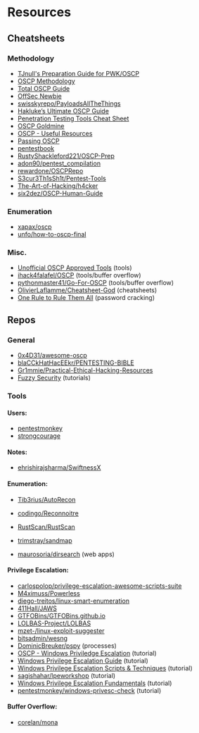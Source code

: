 # Resources

## Cheatsheets

### Methodology

- [TJnull's Preparation Guide for PWK/OSCP](https://www.netsecfocus.com/oscp/2019/03/29/The_Journey_to_Try_Harder-_TJNulls_Preparation_Guide_for_PWK_OSCP.html)
- [OSCP Methodology](https://paper.dropbox.com/doc/OSCP-Methodology-EnVX7VSiNGZ2K2QxCZD7Q)
- [Total OSCP Guide](https://sushant747.gitbooks.io/total-oscp-guide/)
- [OffSec Newbie](https://guide.offsecnewbie.com/)
- [swisskyrepo/PayloadsAllTheThings](https://github.com/swisskyrepo/PayloadsAllTheThings/)
- [Hakluke’s Ultimate OSCP Guide](https://medium.com/@hakluke/haklukes-ultimate-oscp-guide-part-3-practical-hacking-tips-and-tricks-c38486f5fc97)
- [Penetration Testing Tools Cheat Sheet](https://highon.coffee/blog/penetration-testing-tools-cheat-sheet/)
- [OSCP Goldmine](http://0xc0ffee.io/blog/OSCP-Goldmine)
- [OSCP - Useful Resources](https://backdoorshell.gitbooks.io/oscp-useful-links/content/)
- [Passing OSCP](https://scund00r.com/all/oscp/2018/02/25/passing-oscp.html)
- [pentestbook](https://chryzsh.gitbooks.io/pentestbook/content/)
- [RustyShackleford221/OSCP-Prep](https://github.com/RustyShackleford221/OSCP-Prep)
- [adon90/pentest_compilation](https://github.com/adon90/pentest_compilation)
- [rewardone/OSCPRepo](https://github.com/rewardone/OSCPRepo)
- [S3cur3Th1sSh1t/Pentest-Tools](https://github.com/S3cur3Th1sSh1t/Pentest-Tools)
- [The-Art-of-Hacking/h4cker](https://github.com/The-Art-of-Hacking/h4cker)
- [six2dez/OSCP-Human-Guide](https://github.com/six2dez/OSCP-Human-Guide/blob/master/oscp_human_guide.md)

### Enumeration

- [xapax/oscp](https://github.com/xapax/oscp)
- [unfo/how-to-oscp-final](https://gist.github.com/unfo/5ddc85671dcf39f877aaf5dce105fac3)

### Misc.

- [Unofficial OSCP Approved Tools](https://medium.com/@falconspy/unofficial-oscp-approved-tools-b2b4e889e707) (tools)
- [ihack4falafel/OSCP](https://github.com/ihack4falafel/OSCP) (tools/buffer overflow)
- [pythonmaster41/Go-For-OSCP](https://github.com/pythonmaster41/Go-For-OSCP) (tools/buffer overflow)
- [OlivierLaflamme/Cheatsheet-God](https://github.com/OlivierLaflamme/Cheatsheet-God) (cheatsheets)
- [One Rule to Rule Them All](https://notsosecure.com/one-rule-to-rule-them-all/) (password cracking)

## Repos

### General

- [0x4D31/awesome-oscp](https://github.com/0x4D31/awesome-oscp)
- [blaCCkHatHacEEkr/PENTESTING-BIBLE](https://github.com/blaCCkHatHacEEkr/PENTESTING-BIBLE)
- [Gr1mmie/Practical-Ethical-Hacking-Resources](https://github.com/Gr1mmie/Practical-Ethical-Hacking-Resources)
- [Fuzzy Security](http://www.fuzzysecurity.com/tutorials.html) (tutorials)

### Tools

#### Users:

- [pentestmonkey](https://github.com/pentestmonkey?tab=repositories)
- [strongcourage](https://github.com/strongcourage?tab=repositories)

#### Notes:

- [ehrishirajsharma/SwiftnessX](https://github.com/ehrishirajsharma/SwiftnessX)

#### Enumeration:

- [Tib3rius/AutoRecon](https://github.com/Tib3rius/AutoRecon)
- [codingo/Reconnoitre](https://github.com/codingo/Reconnoitre)
- [RustScan/RustScan](https://github.com/RustScan/RustScan)
- [trimstray/sandmap](https://github.com/trimstray/sandmap)

- [maurosoria/dirsearch](https://github.com/maurosoria/dirsearch) (web apps)

#### Privilege Escalation:

- [carlospolop/privilege-escalation-awesome-scripts-suite](https://github.com/carlospolop/privilege-escalation-awesome-scripts-suite)
- [M4ximuss/Powerless](https://github.com/M4ximuss/Powerless)
- [diego-treitos/linux-smart-enumeration](https://github.com/diego-treitos/linux-smart-enumeration)
- [411Hall/JAWS](https://github.com/411Hall/JAWS)
- [GTFOBins/GTFOBins.github.io](https://github.com/GTFOBins/GTFOBins.github.io)
- [LOLBAS-Project/LOLBAS](https://github.com/LOLBAS-Project/LOLBAS)
- [mzet-/linux-exploit-suggester](https://github.com/mzet-/linux-exploit-suggester)
- [bitsadmin/wesng](https://github.com/bitsadmin/wesng)
- [DominicBreuker/pspy](https://github.com/DominicBreuker/pspy) (processes)
- [OSCP - Windows Priviledge Escalation](https://hackingandsecurity.blogspot.com/2017/09/oscp-windows-priviledge-escalation.html) (tutorial)
- [Windows Privilege Escalation Guide](https://www.absolomb.com/2018-01-26-Windows-Privilege-Escalation-Guide/) (tutorial)
- [Windows Privilege Escalation Scripts & Techniques](https://medium.com/@rahmatnurfauzi/windows-privilege-escalation-scripts-techniques-30fa37bd194) (tutorial)
- [sagishahar/lpeworkshop](https://github.com/sagishahar/lpeworkshop) (tutorial)
- [Windows Privilege Escalation Fundamentals](http://www.fuzzysecurity.com/tutorials/16.html) (tutorial)
- [pentestmonkey/windows-privesc-check](https://github.com/pentestmonkey/windows-privesc-check) (tutorial)

#### Buffer Overflow:

- [corelan/mona](https://github.com/corelan/mona)
